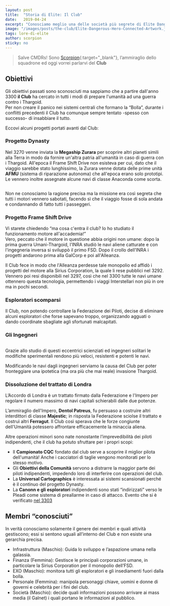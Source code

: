 ```yaml
---
layout: post
title:  "Storia di Elite: Il Club"
date:   2019-04-24
excerpt: "Conosciamo meglio una delle società più segrete di Elite Dangerous, il cui unico obiettivo dichiarato è salvare l'umanità"
image: "/images/posts/the-club/Elite-Dangerous-Hero-Connected-Artwork.jpg"
tags: lore-di-elite
author: scorpion
sticky: no
---
```

> Salve CMDRs! Sono [Scorpion](https://my.playstation.com/profile/Scorpion01924){:target="_blank"}, l’ammiraglio dello squadrone ed oggi vorrei parlarvi del **Club**

## Obiettivi

Gli obiettivi passati sono sconosciuti  ma sappiamo che a partire dall'anno 3300 **il Club** ha cercato in tutti i modi di prepare l'umanità ad una guerra contro i Thargoid.<br>
Per non creare il panico nei sistemi centrali che formano la “Bolla”, durante i conflitti precedenti il Club ha comunque sempre tentato -spesso con successo- di insabbiare il tutto.

Eccovi alcuni progetti portati avanti dal Club:

### Progetto Dynasty

Nel 3270 venne inviata la **Megaship Zurara** per scoprire altri pianeti simili alla Terra in modo da fornire un'altra patria all'umanità in caso di guerra con i Thargoid. All'epoca il Frame Shift Drive non esisteva per cui, dato che il viaggio sarebbe stato lunghissimo, la Zurara venne dotata delle prime unità **AFMU** (sistema di riparazione autonoma) che all'epoca erano solo prototipi. Le vennero inoltre assegnate alcune navi di classe Anaconda come scorta.

<span class="image fit"><img src="/images/posts/the-club/Zurara-Megaship.jpg" alt=""></span>

Non ne conosciamo la ragione precisa ma la missione era così segreta che tutti i motori vennero sabotati, facendo sì che il viaggio fosse di sola andata e condannando di fatto tutti i passeggeri.

### Progetto Frame Shift Drive

Vi starete  chiedendo “ma cosa c'entra il club? Io ho studiato il funzionamento motore all'accademia!” <br>
Vero, peccato che il motore in questione abbia origini non umane: dopo la prima guerra Umani-Thargoid, l’INRA studiò le navi aliene catturate e con l'ingegneria inversa si sviluppò il primo FSD. Dopo il crollo dell’INRA i progetti andarono prima alla GalCorp e poi all'Alleanza. 

Il Club fece in modo che l'Alleanza perdesse tale monopolio ed affidò i progetti del motore alla Sirius Corporation, la quale li rese pubblici nel 3292.<br>
Vennero poi resi disponibili nel 3297, così che nel 3300 tutte le navi umane ottennero questa tecnologia, permettendo i viaggi Interstellari non più in ore ma in pochi secondi.

### Esploratori scomparsi

Il Club, non potendo controllare la Federazione dei Piloti, decise di eliminare alcuni esploratori che forse sapevano troppo, organizzando agguati o dando coordinate sbagliate agli sfortunati malcapitati.

### Gli Ingegneri

<span class="image fit"><img src="/images/posts/the-club/ccc6134761325c46909d18baf962cc8bddbc750f.jpg" alt=""></span>

Grazie allo studio di questi eccentrici scienziati ed ingegneri solitari le modifiche sperimentali rendono più veloci, resistenti e potenti le navi.

Modificando le navi dagli ingegneri serviamo la causa del Club per poter fronteggiare una ipotetica (ma ora più che mai reale) invasione Thargoid.

### Dissoluzione del trattato di Londra

L’Accordo di Londra è un trattato firmato dalla Federazione e l'Impero per regolare il numero massimo di navi capitali schierabili dalle due potenze.

L’ammiraglio dell'Impero, **Dentol Patreus**, fu persuaso a costruire altri interdittori di classe **Majestic**; in risposta la Federazione sciolse il trattato e costruì altri  **Ferragut**. Il Club così sperava che le forze congiunte dell'Umanità potessero affrontare efficacemente la minaccia aliena.

Altre operazioni minori sono nate nonostante l’imprevedibilità dei piloti indipendenti, che il club ha potuto sfruttare per i propri scopi:

- Il **Campionato CQC** fondato dal club serve a scoprire il miglior pilota dell'umanità! Anche i cacciatori di taglie vengono monitorati per lo stesso motivo. 
- Gli **Obiettivi della Comunità** servono a distrarre la maggior parte dei piloti indipendenti, impedendo loro di interferire con operazioni del club. 
- La **Universal Cartographics** è interessata ai sistemi scansionati perché è il continuo del progetto Dynasty. 
- La **Canonn e gli esploratori** indipendenti sono stati “indirizzati” verso le Pleadi come sistema di preallarme in caso di attacco. Evento che si è verificato [nel 3303](/blog/storia-dei-thargoid)

## Membri “conosciuti”

In verità conosciamo solamente il genere dei membri e quali attività gestiscono; essi si sentono uguali all’interno del Club e non esiste una gerarchia precisa.

- Infrastruttura (Maschio): Guida lo  sviluppo e l’aspazione umana nella galassia.
- Finanza (Femmina): Gestisce le principali corporazioni umane, in particolare la Sirius Corporation per il monopolio dell’FSD.
- EXO (Maschio): monitora tutti gli esploratori e gli insediamenti fuori dalla bolla. 
- Personale (Femmina): manipola personaggi chiave, uomini e donne di governi e celebrità per i fini del club. 
- Società (Maschio): decide quali informazioni possono arrivare ai mass media (il Galnet) i quali portano le informazioni al pubblico.